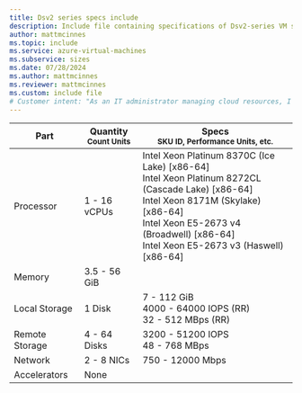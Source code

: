 ```yaml
---
title: Dsv2 series specs include
description: Include file containing specifications of Dsv2-series VM sizes.
author: mattmcinnes
ms.topic: include
ms.service: azure-virtual-machines
ms.subservice: sizes
ms.date: 07/28/2024
ms.author: mattmcinnes
ms.reviewer: mattmcinnes
ms.custom: include file
# Customer intent: "As an IT administrator managing cloud resources, I want to access the detailed specifications of Dsv2-series VMs, so that I can select the appropriate VM size for my application's performance and scalability requirements."
---
```

| Part | Quantity <br><sup>Count Units | Specs <br><sup>SKU ID, Performance Units, etc.  |
|---|---|---|
| Processor      | 1 - 16 vCPUs       | Intel Xeon Platinum 8370C (Ice Lake) [x86-64] <br>Intel Xeon Platinum 8272CL (Cascade Lake) [x86-64] <br>Intel Xeon 8171M (Skylake) [x86-64] <br>Intel Xeon E5-2673 v4 (Broadwell) [x86-64] <br>Intel Xeon E5-2673 v3 (Haswell) [x86-64]                                                 |
| Memory         | 3.5 - 56 GiB          |                                                    |
| Local Storage  | 1 Disk     | 7 - 112 GiB <br>4000 - 64000 IOPS (RR) <br>32 - 512 MBps (RR)|
| Remote Storage | 4 - 64 Disks    |  3200 - 51200 IOPS <br>48 - 768 MBps                     |
| Network        | 2 - 8 NICs          | 750 - 12000 Mbps                                            |
| Accelerators   | None              |                                                     |
